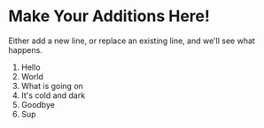 # Make Your Additions Here!
Either add a new line, or replace an existing line, and we'll see what happens.

1. Hello
2. World
3. What is going on
4. It's cold and dark
5. Goodbye
6. Sup